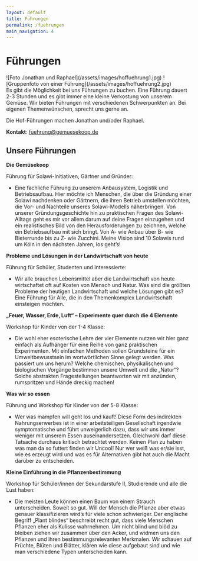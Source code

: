 ```yaml
---
layout: default
title: Führungen
permalink: /fuehrungen
main_navigation: 4
---
```


# Führungen

<div class="grid" markdown="1">
![Foto Jonathan und Raphael](/assets/images/hoffuehrung1.jpg)
![Gruppenfoto von einer Führung](/assets/images/hoffuehrung2.jpg)
</div>
Es gibt die Möglichkeit bei uns Führungen zu buchen. Eine Führung dauert 2-3 Stunden und es gibt immer eine kleine Verkostung von unserem Gemüse. Wir bieten Führungen mit verschiedenen Schwerpunkten an. Bei eigenen Themenwünschen, sprecht uns gerne an.

Die Hof-Führungen machen Jonathan und/oder Raphael.

__Kontakt__: fuehrung@gemuesekoop.de


## Unsere Führungen

__Die Gemüsekoop__  

Führung für Solawi-Initiativen, Gärtner und Gründer:

* Eine fachliche Führung zu unserem Anbausystem, Logistik und Betriebsaufbau. Hier möchte ich Menschen, die über die Gründung einer Solawi nachdenken oder Gärtnern, die ihren Betrieb umstellen möchten, die Vor- und Nachteile unseres Solawi-Modells näherbringen. Von unserer Gründungsgeschichte hin zu praktischen Fragen des Solawi-Alltags geht es mir vor allem darum auf deine Fragen einzugehen und ein realistisches Bild von den Herausforderungen zu zeichnen, welche ein Betriebsaufbau mit sich bringt. Von A- wie Anbau über B- wie Bieterrunde bis zu Z- wie Zucchini. Meine Vision sind 10 Solawis rund um Köln in den nächsten Jahren, los geht’s!

__Probleme und Lösungen in der Landwirtschaft von heute__  

Führung für Schüler, Studenten und Interessierte:

* Wir alle brauchen Lebensmittel aber die Landwirtschaft von heute wirtschaftet oft auf Kosten von Mensch und Natur. Was sind die größten Probleme der heutigen Landwirtschaft und welche Lösungen gibt es? Eine Führung für Alle, die in den Themenkomplex Landwirtschaft einsteigen möchten.

__„Feuer, Wasser, Erde, Luft“ – Experimente quer durch die 4 Elemente__

Workshop für Kinder von der 1-4 Klasse:

* Die wohl eher esoterische Lehre der vier Elemente nutzen wir hier ganz einfach als Aufhänger für eine Reihe von ganz praktischen Experimenten. Mit einfachen Methoden sollen Grundsteine für ein Umweltbewusstsein im wortwörtlichen Sinne gelegt werden. Was passiert um uns herum? Welche chemischen, physikalischen und biologischen Vorgänge bestimmen unsere Umwelt und die „Natur“? Solche abstrakten Fragestellungen beantworten wir mit anzünden, rumspritzen und Hände dreckig machen!

__Was wir so essen__

Führung und Workshop für Kinder von der 5-8 Klasse:

* Wer was mampfen will geht los und kauft! Diese Form des indirekten Nahrungserwerbes ist in einer arbeitsteiligen Gesellschaft irgendwie symptomatische und führt unweigerlich dazu, dass wir uns immer weniger mit unserem Essen auseinandersetzen. Gleichwohl darf diese Tatsache durchaus kritisch betrachtet werden. Keinen Plan zu haben was man da so futtert finden wir Uncool! Nur wer weiß was er/sie isst, wie es erzeugt wird und was es für Alternativen gibt hat auch die Macht darüber zu entscheiden.

__Kleine Einführung in die Pflanzenbestimmung__

Workshop für Schüler/innen der Sekundarstufe II, Studierende und alle die Lust haben:

* Die meisten Leute können einen Baum von einem Strauch unterscheiden. Soweit so gut. Will der Mensch die Pflanze aber etwas genauer klassifizieren wird’s für viele schon schwieriger. Der englische Begriff „Plant blindes“ beschreibt recht gut, dass viele Menschen Pflanzen eher als Kulisse wahrnehmen. Um nicht blind und blöd zu bleiben ziehen wir zusammen über den Acker, und widmen uns den Pflanzen und ihren bestimmungsrelevanten Merkmalen. Wir schauen auf Früchte, Blüten und Blätter, klären wie diese aufgebaut sind und wie man verschiedene Typen unterscheiden kann.